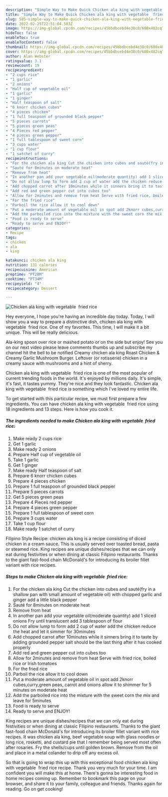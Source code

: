 ```yaml
---
description: "Simple Way to Make Quick Chicken ala king with vegetable  fried rice"
title: "Simple Way to Make Quick Chicken ala king with vegetable  fried rice"
slug: 585-simple-way-to-make-quick-chicken-ala-king-with-vegetable-fried-rice
date: 2022-02-25T22:51:04.503Z
image: https://img-global.cpcdn.com/recipes/45bbdbcebd4e38c0/680x482cq70/chicken-ala-king-with-vegetable-fried-rice-recipe-main-photo.jpg
hideToc: false
enableToc: true
enableTocContent: false
thumbnail: https://img-global.cpcdn.com/recipes/45bbdbcebd4e38c0/680x482cq70/chicken-ala-king-with-vegetable-fried-rice-recipe-main-photo.jpg
cover: https://img-global.cpcdn.com/recipes/45bbdbcebd4e38c0/680x482cq70/chicken-ala-king-with-vegetable-fried-rice-recipe-main-photo.jpg
author: Alan Webster
ratingvalue: 3.1
reviewcount: 19
recipeingredient:
- "2 cups rice"
- "1 garlic"
- "2 onions"
- "Half cup of vegetable oil"
- "1 garlic"
- "1 ginger"
- "Half teaspoon of salt"
- "6 knorr chicken cubes"
- "4 pieces chicken"
- "1 full teaspoon of grounded black pepper"
- "5 pieces carrots"
- "5 pieces green peas"
- "4 Pieces red pepper"
- "4 pieces green pepper"
- "1 full tablespoon of sweet corn"
- "3 cups water"
- "1 cup flour"
- "1 satchet of curry"
recipeinstructions:
- "For the chicken ala king Cut the chicken into cubes and sauté(fry in a shallow pan with small amount of vegetable oil) with chopped garlic and ginger add a little black pepper"
- "Sauté for 8minutes on moderate heat"
- "Remove from heat"
- "In another pan add your vegetable oil(moderate quantity) add 1 sliced onions Fry until translucent add 3 tablespoon of flour"
- "Do not allow lump to form add 2 cup of water add the chicken reduce the heat and let it simmer for 30minutes"
- "Add chopped carrot after 10minutes while it sinners bring it to taste by adding grounded pepper salt should be the last thing after it has cooked properly"
- "Add red and green pepper cut into cubes too"
- "Allow for 2minutes and remove from heat Serve with fried rice, boiled rice or Irish tomatoes"
- "For the fried rice"
- "Parboil the rice allow it to cool down"
- "Put a moderate amount of vegetable oil in spot add 2knorr cubes,curry,green peas, carrot and onions allow it to shimmer for 5 minutes on moderate heat"
- "Add the parboiled rice into the mixture with the sweet corn the mix and leave for 5minutes"
- "Food is ready to serve"
- "Ready to serve and ENJOY!"
categories:
- Recipe
tags:
- chicken
- ala
- king

katakunci: chicken ala king 
nutrition: 131 calories
recipecuisine: American
preptime: "PT28M"
cooktime: "PT34M"
recipeyield: "4"
recipecategory: Dessert

---
```



![Chicken ala king with vegetable  fried rice](https://img-global.cpcdn.com/recipes/45bbdbcebd4e38c0/680x482cq70/chicken-ala-king-with-vegetable-fried-rice-recipe-main-photo.jpg)

Hey everyone, I hope you're having an incredible day today. Today, I will show you a way to prepare a distinctive dish, chicken ala king with vegetable  fried rice. One of my favorites. This time, I will make it a bit unique. This will be really delicious.

Ala-king spoon over rice or mashed potato or on the side but enjoy! See you on our next video please leave comments thumbs up and subscribe my channel hit the bell to be notified Creamy chicken ala king Roast Chicken & Creamy Garlic Mushroom Burger. Leftover (or rotisserie) chicken in a creamy sauce with mushrooms and a hint of sherry.

Chicken ala king with vegetable  fried rice is one of the most popular of current trending foods in the world. It's enjoyed by millions daily. It's simple, it's fast, it tastes yummy. They're nice and they look fantastic. Chicken ala king with vegetable  fried rice is something which I've loved my entire life.


To get started with this particular recipe, we must first prepare a few ingredients. You can have chicken ala king with vegetable  fried rice using 18 ingredients and 13 steps. Here is how you cook it.

<!--inarticleads1-->

##### The ingredients needed to make Chicken ala king with vegetable  fried rice:

1. Make ready 2 cups rice
1. Get 1 garlic
1. Make ready 2 onions
1. Prepare Half cup of vegetable oil
1. Take 1 garlic
1. Get 1 ginger
1. Make ready Half teaspoon of salt
1. Prepare 6 knorr chicken cubes
1. Prepare 4 pieces chicken
1. Prepare 1 full teaspoon of grounded black pepper
1. Prepare 5 pieces carrots
1. Get 5 pieces green peas
1. Prepare 4 Pieces red pepper
1. Prepare 4 pieces green pepper
1. Prepare 1 full tablespoon of sweet corn
1. Prepare 3 cups water
1. Take 1 cup flour
1. Make ready 1 satchet of curry


Filipino Style Recipe: chicken ala king is a recipe consisting of diced chicken in a cream sauce. This is usually served over toasted bread, pasta or steamed rice. King recipes are unique dishes/recipes that we can only eat during festivities or when dining at classic Filipino restaurants. Thanks to the giant fast-food chain McDonald&#39;s for introducing its broiler fillet variant with rice recipes. 

<!--inarticleads2-->

##### Steps to make Chicken ala king with vegetable  fried rice:

1. For the chicken ala king Cut the chicken into cubes and sauté(fry in a shallow pan with small amount of vegetable oil) with chopped garlic and ginger add a little black pepper
1. Sauté for 8minutes on moderate heat
1. Remove from heat
1. In another pan add your vegetable oil(moderate quantity) add 1 sliced onions Fry until translucent add 3 tablespoon of flour
1. Do not allow lump to form add 2 cup of water add the chicken reduce the heat and let it simmer for 30minutes
1. Add chopped carrot after 10minutes while it sinners bring it to taste by adding grounded pepper salt should be the last thing after it has cooked properly
1. Add red and green pepper cut into cubes too
1. Allow for 2minutes and remove from heat Serve with fried rice, boiled rice or Irish tomatoes
1. For the fried rice
1. Parboil the rice allow it to cool down
1. Put a moderate amount of vegetable oil in spot add 2knorr cubes,curry,green peas, carrot and onions allow it to shimmer for 5 minutes on moderate heat
1. Add the parboiled rice into the mixture with the sweet corn the mix and leave for 5minutes
1. Food is ready to serve
1. Ready to serve and ENJOY!

King recipes are unique dishes/recipes that we can only eat during festivities or when dining at classic Filipino restaurants. Thanks to the giant fast-food chain McDonald&#39;s for introducing its broiler fillet variant with rice recipes. It was chicken ala king, beef vegetable soup with glass noodles or long rice, rosketti, and custard pie that I remember being served most often after rosaries. Fry the shells/cups until golden brown. Remove from the oil and place in a metal colander to drip off any excess oil. 

So that is going to wrap this up with this exceptional food chicken ala king with vegetable  fried rice recipe. Thank you very much for your time. I am confident you will make this at home. There's gonna be interesting food in home recipes coming up. Remember to bookmark this page on your browser, and share it to your family, colleague and friends. Thanks again for reading. Go on get cooking!
